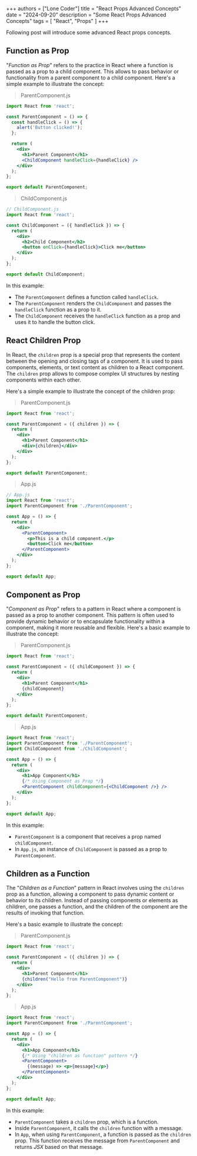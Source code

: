 +++
authors = ["Lone Coder"]
title = "React Props Advanced Concepts"
date = "2024-09-20"
description = "Some React Props Advanced Concepts"
tags = [
    "React", "Props"
]
+++

Following post will introduce some advanced React props concepts.

## Function as Prop

"*Function as Prop*" refers to the practice in React where a function is passed as a prop to a child component. This allows to pass behavior or functionality from a parent component to a child component. Here's a simple example to illustrate the concept:

> ParentComponent.js
```jsx
import React from 'react';

const ParentComponent = () => {
  const handleClick = () => {
    alert('Button clicked!');
  };

  return (
    <div>
      <h1>Parent Component</h1>
      <ChildComponent handleClick={handleClick} />
    </div>
  );
};

export default ParentComponent;
```
> ChildComponent.js
```jsx
// ChildComponent.js
import React from 'react';

const ChildComponent = ({ handleClick }) => {
  return (
    <div>
      <h2>Child Component</h2>
      <button onClick={handleClick}>Click me</button>
    </div>
  );
};

export default ChildComponent;
```
In this example:

* The `ParentComponent` defines a function called `handleClick`.
* The `ParentComponent` renders the `ChildComponent` and passes the `handleClick` function as a prop to it.
* The `ChildComponent` receives the `handleClick` function as a prop and uses it to handle the button click.

## React Children Prop

In React, the `children` prop is a special prop that represents the content between the opening and closing tags of a component. It is used to pass components, elements, or text content as children to a React component. The `children` prop allows to compose complex UI structures by nesting components within each other.

Here's a simple example to illustrate the concept of the children prop:

> ParentComponent.js
```jsx
import React from 'react';

const ParentComponent = ({ children }) => {
  return (
    <div>
      <h1>Parent Component</h1>
      <div>{children}</div>
    </div>
  );
};

export default ParentComponent;
```
> App.js
```jsx
// App.js
import React from 'react';
import ParentComponent from './ParentComponent';

const App = () => {
  return (
    <div>
      <ParentComponent>
        <p>This is a child component.</p>
        <button>Click me</button>
      </ParentComponent>
    </div>
  );
};

export default App;
```

## Component as Prop

"*Component as Prop*" refers to a pattern in React where a component is passed as a prop to another component. This pattern is often used to provide dynamic behavior or to encapsulate functionality within a component, making it more reusable and flexible. Here's a basic example to illustrate the concept:

> ParentComponent.js
```jsx
import React from 'react';

const ParentComponent = ({ childComponent }) => {
  return (
    <div>
      <h1>Parent Component</h1>
      {childComponent}
    </div>
  );
};

export default ParentComponent;
```
> App.js
```jsx
import React from 'react';
import ParentComponent from './ParentComponent';
import ChildComponent from './ChildComponent';

const App = () => {
  return (
    <div>
      <h1>App Component</h1>
      {/* Using Component as Prop */}
      <ParentComponent childComponent={<ChildComponent />} />
    </div>
  );
};

export default App;
```
In this example:

* `ParentComponent` is a component that receives a prop named `childComponent`.
* In `App.js`, an instance of `ChildComponent` is passed as a prop to `ParentComponent`.

## Children as a Function

The "*Children as a Function*" pattern in React involves using the `children` prop as a function, allowing a component to pass dynamic content or behavior to its children. Instead of passing components or elements as children, one passes a function, and the children of the component are the results of invoking that function.

Here's a basic example to illustrate the concept:

> ParentComponent.js
```jsx
import React from 'react';

const ParentComponent = ({ children }) => {
  return (
    <div>
      <h1>Parent Component</h1>
      {children("Hello from ParentComponent")}
    </div>
  );
};
```

> App.js
```jsx
import React from 'react';
import ParentComponent from './ParentComponent';

const App = () => {
  return (
    <div>
      <h1>App Component</h1>
      {/* Using "children as function" pattern */}
      <ParentComponent>
        {(message) => <p>{message}</p>}
      </ParentComponent>
    </div>
  );
};

export default App;
```
In this example:

* `ParentComponent` takes a `children` prop, which is a function.
* Inside `ParentComponent`, it calls the `children` function with a message.
* In `App`, when using `ParentComponent`, a function is passed as the `children` prop. This function receives the message from `ParentComponent` and returns *JSX* based on that message.